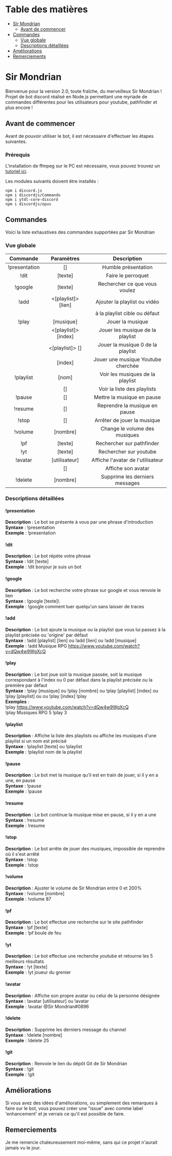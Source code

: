 # Table des matières
- [Sir Mondrian](#sir-mondrian)
    * [Avant de commencer](#avant-de-commencer)
- [Commandes](#commandes)
    * [Vue globale](#vue-globale)
    * [Descriptions détaillées](#descriptions-détaillées)
- [Améliorations](#améliorations)
- [Remerciements](#remerciements)


# Sir Mondrian

Bienvenue pour la version 2.0, toute fraîche, du merveilleux Sir Mondrian !
Projet de bot discord réalisé en Node.js permettant une myriade de commandes différentes pour les utilisateurs pour youtube, pathfinder et plus encore !

## Avant de commencer

Avant de pouvoir utiliser le bot, il est nécessaire d'effectuer les étapes suivantes.

### Prérequis

L'installation de ffmpeg sur le PC est nécessaire, vous pouvez trouvez un [tutoriel ici](https://www.youtube.com/watch?v=SW-iKrT_nJs).

Les modules suivants doivent être installés :
```nodejs
npm i discord.js
npm i discordjs/Commando
npm i ytdl-core-discord
npm i discordjs/opus
```

## Commandes

Voici la liste exhaustives des commandes supportées par Sir Mondrian

### Vue globale

|   Commande    |     Paramètres       |            Description            |
|:-------------:|:--------------------:|:---------------------------------:|
| !presentation | []                   | Humble présentation               |
| !dit          | [texte]              | Faire le perroquet                |
| !google       | [texte]              | Rechercher ce que vous voulez     |
| !add          | <[playlist]> [lien]  | Ajouter la playlist ou vidéo      |
|               |                      | à la playlist cible ou défaut     |
| !play         | [musique]            | Jouer la musique                  |
|               | <[playlist]> [index] | Jouer les musique de la playlist  |
|               | <[playlist]> []      | Jouer la musique 0 de la playlist |
|               | [index]              | Jouer une musique Youtube cherchée|
| !playlist     | [nom]                | Voir les musiques de la playlist  |
|               | []                   | Voir la liste des playlists       |
| !pause        | []                   | Mettre la musique en pause        |
| !resume       | []                   | Reprendre la musique en pause     |
| !stop         | []                   | Arrêter de jouer la musique       |
| !volume       | [nombre]             | Change le volume des musiques     |
| !pf           | [texte]              | Rechercher sur pathfinder         |
| !yt           | [texte]              | Rechercher sur youtube            |
| !avatar       | [utilisateur]        | Affiche l'avatar de l'utilisateur |
|               | []                   | Affiche son avatar                |
| !delete       | [nombre]             | Supprime les derniers messages    |

### Descriptions détaillées

#### !presentation
**Description** : Le bot se présente à vous par une phrase d'introduction  
**Syntaxe** : !presentation  
**Exemple** : !presentation  

#### !dit
**Description** : Le bot répète votre phrase  
**Syntaxe** : !dit [texte]  
**Exemple** : !dit bonjour je suis un bot  

#### !google
**Description** : Le bot recherche votre phrase sur google et vous renvoie le lien  
**Syntaxe** : !google [texte]\  
**Exemple** : !google comment tuer quelqu'un sans laisser de traces

#### !add
**Description** : Le bot ajoute la musique ou la playlist que vous lui passez à la playlist précisée ou 'origine' par défaut  
**Syntaxe** : !add [playlist] [lien] ou !add [lien] ou !add [musique]  
**Exemple** : !add Musique RPG https://www.youtube.com/watch?v=dQw4w9WgXcQ

#### !play
**Description** : Le bot joue soit la musique passée, soit la musique correspondant à l'index ou 0 par défaut dans la playlist précisée ou la première par défaut  
**Syntaxe** : !play [musique] ou !play [nombre] ou !play [playlist] [index] ou !play [playlist] ou ou !play [index] !play  
**Exemples** :  
!play https://www.youtube.com/watch?v=dQw4w9WgXcQ  
!play Musiques RPG 5
!play 3

#### !playlist
**Description** : Affiche la liste des playlists ou affiche les musiques d'une playlist si un nom est précisé  
**Syntaxe** : !playlist [texte] ou !playlist  
**Exemple** : !playlist nom de la playlist

#### !pause
**Description** : Le bot met la musique qu'il est en train de jouer, si il y en a une, en pause  
**Syntaxe** : !pause  
**Exemple** : !pause

#### !resume
**Description** : Le bot continue la musique mise en pause, si il y en a une  
**Syntaxe** : !resume  
**Exemple** : !resume

#### !stop
**Description** : Le bot arrête de jouer des musiques, impossible de reprendre où il s'est arrêté  
**Syntaxe** : !stop  
**Exemple** : !stop

#### !volume
**Description** : Ajuster le volume de Sir Mondrian entre 0 et 200%  
**Syntaxe** : !volume [nombre]  
**Exemple** : !volume 87

#### !pf
**Description** : Le bot effectue une recherche sur le site pathfinder  
**Syntaxe** : !pf [texte]  
**Exemple** : !pf boule de feu

#### !yt
**Description** : Le bot effectue une recherche youtube et retourne les 5 meilleurs résultats  
**Syntaxe** : !yt [texte]  
**Exemple** : !yt joueur du grenier

#### !avatar
**Description** : Affiche son propre avatar ou celui de la personne désignée  
**Syntaxe** : !avatar [utilisateur] ou !avatar  
**Exemple** : !avatar @Sir Mondrian#0896

#### !delete
**Description** : Supprime les derniers message du channel  
**Syntaxe** : !delete [nombre]  
**Exemple** : !delete 25

#### !git
**Description** : Renvoie le lien du dépôt Git de Sir Mondrian  
**Syntaxe** : !git  
**Exemple** : !git


## Améliorations

Si vous avez des idées d'améliorations, ou simplement des remarques à faire sur le bot, vous pouvez créer une "issue" avec comme label 'enhancement' et je verrais ce qu'il est possible de faire.


## Remerciements

Je me remercie chaleureusement moi-même, sans qui ce projet n'aurait jamais vu le jour.
